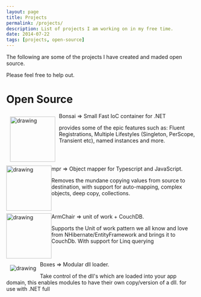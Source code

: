 ```yaml
---
layout: page
title: Projects
permalink: /projects/
description: List of projects I am working on in my free time.
date: 2014-07-22
tags: [projects, open-source]
---
```


The following are some of the projects I have created and maded open source.

Please feel free to help out.

# Open Source

<div style="clear: left">
<a href="https://github.com/dbones/bonsai">
<img src="https://raw.githubusercontent.com/dbones/bonsai/master/images/rect151.png" alt="drawing" style="height:120px;float:left;margin:10px" /></a>

<p>Bonsai => Small Fast IoC container for .NET<p>

<p>provides some of the epic features such as: Fluent Registrations, Multiple Lifestyles (Singleton, PerScope, Transient etc), named instances and more.</p>
<div>

<br />

<div style="clear: left">
<a href="https://bitbucket.org/dboneslabs/mpr/">
<img src="https://bitbucket-assetroot.s3.amazonaws.com/c/photos/2018/Sep/14/1288517134-6-mpr-logo_avatar.png" alt="drawing" height="120" style="float:left;" /></a>

<p>mpr => Object mapper for Typescript and JavaScript.</p>

<p>Removes the mundane copying values from source to destination, with support for auto-mapping, complex objects, deep copy, collections.</p>

<div>

<br />

<div style="clear: left">
<a href="https://bitbucket.org/dboneslabs/arm-chair/">
<img src="https://bytebucket.org/ravatar/%7Ba6c7471f-2808-4f5d-8763-f8a158fde6dc%7D?ts=522619" alt="drawing" height="120" style="float:left;" /></a>

<p>ArmChair => unit of work + CouchDB.</p>

<p>Supports the Unit of work pattern we all know and love from NHibernate/EntityFramework and brings it to CouchDb. With support for Linq querying</p>
<div>


<br />

<div style="clear: left">
<a href="https://github.com/boxes-project/Core/">
<img src="https://avatars3.githubusercontent.com/u/4000154?s=110&v=4" alt="drawing"  style="float:left;margin:10px" /></a>

<p>Boxes => Modular dll loader.</p>

<p>Take control of the dll's which are loaded into your app domain, this enables modules to have their own copy/version of a dll. for use with .NET full</p>
<div>

